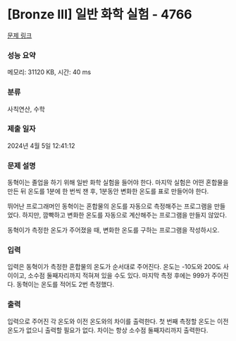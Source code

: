 # [Bronze III] 일반 화학 실험 - 4766 

[문제 링크](https://www.acmicpc.net/problem/4766) 

### 성능 요약

메모리: 31120 KB, 시간: 40 ms

### 분류

사칙연산, 수학

### 제출 일자

2024년 4월 5일 12:41:12

### 문제 설명

<p>동혁이는 졸업을 하기 위해 일반 화학 실험을 들어야 한다. 마지막 실험은 어떤 혼합물을 만든 뒤 온도를 1분에 한 번씩 잰 후, 1분동안 변화한 온도를 표로 만들어야 한다.</p>

<p>뛰어난 프로그래머인 동혁이는 혼합물의 온도를 자동으로 측정해주는 프로그램을 만들었다. 하지만, 깜빡하고 변화한 온도를 자동으로 계산해주는 프로그램을 만들지 않았다.</p>

<p>동혁이가 측정한 온도가 주어졌을 때, 변화한 온도를 구하는 프로그램을 작성하시오.</p>

### 입력 

 <p>입력은 동혁이가 측정한 혼합물의 온도가 순서대로 주어진다. 온도는 -10도와 200도 사이이고, 소수점 둘째자리까지 적혀져 있을 수도 있다. 마지막 측정 후에는 999가 주어진다. 동혁이는 온도를 적어도 2번 측정했다.</p>

### 출력 

 <p>입력으로 주어진 각 온도와 이전 온도와의 차이를 출력한다. 첫 번째 측정할 온도는 이전 온도가 없으니 출력할 필요가 없다. 차이는 항상 소수점 둘째자리까지 출력한다.</p>

